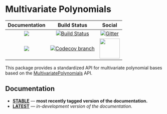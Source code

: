 # Multivariate Polynomials

| **Documentation** | **Build Status** | **Social** |
|:-----------------:|:----------------:|:----------:|
| [![][docs-stable-img]][docs-stable-url] | [![Build Status][build-img]][build-url] | [![Gitter][gitter-img]][gitter-url] |
| [![][docs-latest-img]][docs-latest-url] | [![Codecov branch][codecov-img]][codecov-url] | [<img src="https://upload.wikimedia.org/wikipedia/commons/thumb/a/af/Discourse_logo.png/799px-Discourse_logo.png" width="64">][discourse-url] |

This package provides a standardized API for multivariate polynomial bases
based on the [MultivariatePolynomials](https://github.com/JuliaAlgebra/MultivariatePolynomials.jl) API.

## Documentation

- [**STABLE**][docs-stable-url] &mdash; **most recently tagged version of the documentation.**
- [**LATEST**][docs-latest-url] &mdash; *in-development version of the documentation.*

[docs-stable-img]: https://img.shields.io/badge/docs-stable-blue.svg
[docs-latest-img]: https://img.shields.io/badge/docs-latest-blue.svg
[docs-stable-url]: https://JuliaAlgebra.github.io/PolynomialBases.jl/stable
[docs-latest-url]: https://JuliaAlgebra.github.io/PolynomialBases.jl/latest

[build-img]: https://travis-ci.org/JuliaAlgebra/PolynomialBases.jl.svg?branch=master
[build-url]: https://travis-ci.org/JuliaAlgebra/PolynomialBases.jl
[codecov-img]: http://codecov.io/github/JuliaAlgebra/PolynomialBases.jl/coverage.svg?branch=master
[codecov-url]: http://codecov.io/github/JuliaAlgebra/PolynomialBases.jl?branch=master

[gitter-url]: https://gitter.im/JuliaAlgebra/Lobby?utm_source=share-link&utm_medium=link&utm_campaign=share-link
[gitter-img]: https://badges.gitter.im/JuliaAlgebra/Lobby.svg
[discourse-url]: https://discourse.julialang.org/c/domain/opt
